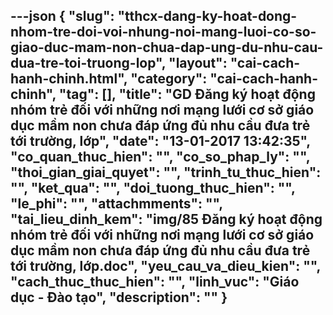 ---json
{
    "slug": "tthcx-dang-ky-hoat-dong-nhom-tre-doi-voi-nhung-noi-mang-luoi-co-so-giao-duc-mam-non-chua-dap-ung-du-nhu-cau-dua-tre-toi-truong-lop",
    "layout": "cai-cach-hanh-chinh.html",
    "category": "cai-cach-hanh-chinh",
    "tag": [],
    "title": "GD Đăng ký hoạt động nhóm trẻ đối với những nơi mạng lưới cơ sở giáo dục mầm non chưa đáp ứng đủ nhu cầu đưa trẻ tới trường, lớp",
    "date": "13-01-2017 13:42:35",
    "co_quan_thuc_hien": "",
    "co_so_phap_ly": "",
    "thoi_gian_giai_quyet": "",
    "trinh_tu_thuc_hien": "",
    "ket_qua": "",
    "doi_tuong_thuc_hien": "",
    "le_phi": "",
    "attachmments": "",
    "tai_lieu_dinh_kem": "img/85 Đăng ký hoạt động nhóm trẻ đối với những nơi mạng lưới cơ sở giáo dục mầm non chưa đáp ứng đủ nhu cầu đưa trẻ tới trường, lớp.doc",
    "yeu_cau_va_dieu_kien": "",
    "cach_thuc_thuc_hien": "",
    "linh_vuc": "Giáo dục - Đào tạo",
    "description": ""
}
---
